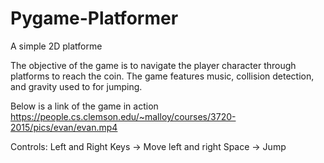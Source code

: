 # Pygame-Platformer
A simple 2D platforme

The objective of the game is to navigate the player character through platforms to reach the coin. The game features music, collision
detection, and gravity used to for jumping.

Below is a link of the game in action
https://people.cs.clemson.edu/~malloy/courses/3720-2015/pics/evan/evan.mp4

Controls:
Left and Right Keys -> Move left and right
Space -> Jump
